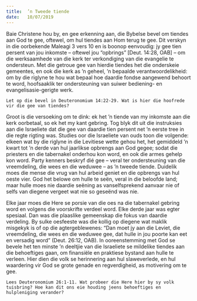 ```yaml
---
title:  ’n Tweede tiende
date:   10/07/2019
---
```


Baie Christene hou by, en gee erkenning aan, die Bybelse bevel om tiendes aan God te gee, oftewel, om hul tiendes aan Hom terug te gee. Dit verskyn in die oorbekende Maleagi 3 vers 10 en is boonop eenvoudig: jy gee tien persent van jou inkomste – oftewel jou “opbrings” [Deut. 14:28, OAB] – om die werksaamhede van die kerk ter verkondiging van die evangelie te ondersteun. Met die getroue gee van hierdie tiendes het die onderskeie gemeentes, en ook die kerk as ’n geheel, ’n bepaalde verantwoordelikheid: om by die riglyne te hou wat bepaal hoe daardie fondse aangewend behoort te word, hoofsaaklik ter ondersteuning van suiwer bediening- en evangelisasie-gerigte werk. 

`Let op die bevel in Deuteronomium 14:22-29. Wat is hier die hoofrede vir die gee van tiendes?` 

Groot is die versoeking om te dink: ek het ’n tiende van my inkomste aan die kerk oorbetaal, so ek het my kant gebring. Tog blyk dit uit die instruksies aan die Israeliete dat die gee van daardie tien persent net ’n eerste tree in die regte rigting was. Studies oor die Israeliete van ouds toon die volgende: elkeen wat by die riglyne in die Levitiese wette gehou het, het gemiddeld ’n kwart tot ’n derde van hul jaarlikse opbrengs aan God gegee; sodat die priesters en die tabernakel onderhou kon word, en ook die armes gehelp kon word.  Party kenners beskryf dié gee – veral ter ondersteuning van die vreemdeling, die wees en die weduwee – as ’n tweede tiende. Duidelik moes die mense die vrug van hul arbeid geniet en die opbrengs van hul oeste vier. God het belowe om hulle te seën, veral in die beloofde land; maar hulle moes nie daardie seëning as vanselfsprekend aanvaar nie of selfs van diegene vergeet wat nie so geseënd was nie. 

Elke jaar moes die Here se porsie van die oes na die tabernakel gebring word en volgens die voorskrifte verdeel word. Elke derde jaar was egter spesiaal. Dan was die plaaslike gemeenskap die fokus van daardie verdeling. By sulke oesfeeste was die kollig op diegene wat maklik misgekyk is of op die agtergeblewenes: “Dan moet jy aan die Leviet, die vreemdeling, die wees en die weduwee gee, dat hulle in jou poorte kan eet en versadig word” (Deut. 26:12, OAB). In ooreenstemming met God se bevele het ten minste ’n deeltjie van die Israeliete se mildelike tiendes aan die behoeftiges gaan, om finansiële en praktiese bystand aan hulle te verleen. Hier dien die volk se herinnering aan hul slaweverlede, en hul waardering vir God se grote genade en regverdigheid, as motivering om te gee. 

`Lees Deuteronomium 26:1-11. Wat probeer die Here hier by sy volk tuisbring? Hoe kan dit ons eie houding jeens behoeftiges en hulpleniging verander?`